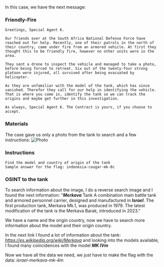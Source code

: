 In this case, we have the next message:

### Friendly-Fire

```
Greetings, Special Agent K.

Our friends over at the South Africa National Defense Force have reached out for help. Recently, one of their patrols in the north of their country, came under fire from an armored vehicle. At first they thought this to be friendly fire, however no other units were in the area.

They sent a drone to inspect the vehicle and managed to take a photo, before being forced to retreat. Six out of the twenty-four strong platoon were injured, all survived after being evacuated by helicopter.

As they are unfamiliar with the model of the tank, which has since vanished. Therefor they call for our help in identifying the vehicle. That is where you come in, identify the tank so we can track the origins and maybe get further in this investigation.

As always, Special Agent K. The Contract is yours, if you choose to accept.
```

### Materials

The case gave us only a photo from the tank to search and a few instructions:
![Photo](https://github.com/user-attachments/assets/e181e66c-7795-4dd3-91a0-e647ebf88481)

### Instructions

```
Find the model and country of origin of the tank
Sample answer for the flag: indonesia-cougar-mk-8c
```

### OSINT to the tank
To search information about the image, I do a reverse search image and I found the next information: 
"**_Merkava_**
Tank
A combination main battle tank and armored personnel carrier, designed and manufactured in **_Israel_**. The first production tank, Merkava Mk.1, was produced in 1979. The latest modification of the tank is the Merkava Barak, introduced in 2023."

We have a name and the origin country, now we have to search more information about the model and their origin country.

In the next link I found a lot of information about the tank: _https://es.wikipedia.org/wiki/Merkava_
and looking into the models available, I found many coincidences with the model **_MK IVm_**

Now we have all the data we need, we just have to make the flag with the data:
*israel-merkava-mk-4m*
